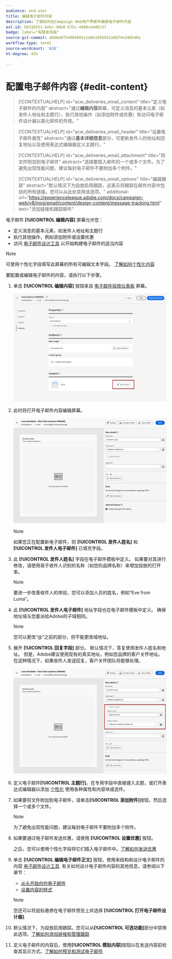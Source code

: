 ```yaml
---
audience: end-user
title: 编辑电子邮件内容
description: 了解如何在Campaign Web用户界面中编辑电子邮件内容
exl-id: b6316551-bebc-40e0-b75c-4408ce4d6c57
badge: label="有限发布版"
source-git-commit: db06e0f54984991e1d6b1056932a9974e340546e
workflow-type: tm+mt
source-wordcount: '626'
ht-degree: 45%

---
```


# 配置电子邮件内容 {#edit-content}

>[!CONTEXTUALHELP]
>id="acw_deliveries_email_content"
>title="定义电子邮件的内容"
>abstract="通过&#x200B;**编辑内容**&#x200B;屏幕，可定义消息的基本元素（如发件人地址和主题行）、执行其他操作（如添加附件或优惠）和访问电子邮件设计器以美化邮件的外观。"

>[!CONTEXTUALHELP]
>id="acw_deliveries_email_header"
>title="设置电子邮件属性"
>abstract="通过&#x200B;**基本详细信息**&#x200B;部分，可更新发件人的地址和回复地址以及使用表达式编辑器定义主题行。"

>[!CONTEXTUALHELP]
>id="acw_deliveries_email_attachment"
>title="将文件附加到电子邮件"
>abstract="选择要插入邮件的一个或多个文件。为了避免出现性能问题，建议每封电子邮件不要附加多个附件。"

>[!CONTEXTUALHELP]
>id="acw_deliveries_email_options"
>title="编辑跟踪"
>abstract="默认情况下为投放启用跟踪，这表示将跟踪在邮件内容中包括的所有链接。您可以从此处禁用该选项。"
>additional-url="https://experienceleague.adobe.com/docs/campaign-web/v8/msg/email/content/design-content/message-tracking.html" text="添加链接和跟踪邮件"

电子邮件 **[!UICONTROL 编辑内容]** 屏幕允许您：

* 定义消息的基本元素，如发件人地址和主题行
* 执行其他操作，例如添加附件或设置优惠
* 访问 [电子邮件设计工具](get-started-email-designer.md#start-authoring) 以开始构建电子邮件的适当内容

>[!NOTE]
>
>可使用个性化字段填写此屏幕的所有可编辑文本字段。 [了解如何个性化内容](../personalization/personalize.md)

要配置或编辑电子邮件的内容，请执行以下步骤。

1. 单击 **[!UICONTROL 编辑内容]** 按钮来自 [电子邮件投放仪表板](../email/create-email.md) 屏幕。

   ![](assets/email-edit-content-button.png)

1. 此时将打开电子邮件内容编辑屏幕。

   ![](assets/email-edit-content-dashboard.png)

   >[!NOTE]
   >
   >如果您正在配置新电子邮件，则 **[!UICONTROL 发件人姓名]** 和 **[!UICONTROL 发件人电子邮件]** 已填充字段。

1. 此 **[!UICONTROL 发件人姓名]** 字段在电子邮件模板中定义。 如果要对其进行修改，请使用易于收件人识别的名称（如您的品牌名称）来增加投放的打开率。

   >[!NOTE]
   >
   >要进一步改善收件人的体验，您可以添加人员的姓名，例如“Eve from Luma”。

1. 此 **[!UICONTROL 发件人电子邮件]** 地址字段也在电子邮件模板中定义。 确保地址域与您委派给Adobe的子域相同。

   >[!NOTE]
   >
   >您可以更改“@”之前的部分，但不能更改域地址。

1. 展开 **[!UICONTROL 回复字段]** 部分。 默认情况下，答复使用发件人姓名和地址。 但是，Adobe建议使用现有的真实地址，例如您品牌的客户关怀地址。 在这种情况下，如果收件人发送回复，客户关怀团队将能够处理。

   ![](assets/email-edit-content-reply-to.png)

1. 定义电子邮件&#x200B;**[!UICONTROL 主题行]**。在专用字段中直接键入主题，或打开表达式编辑器以添加 [个性化](../personalization/personalize.md) 使用各种属性和内容块或选件。

1. 如果要将文件附加到电子邮件，请单击&#x200B;**[!UICONTROL 添加附件]**&#x200B;按钮，然后选择一个或多个文件。

   >[!NOTE]
   >
   >    为了避免出现性能问题，建议每封电子邮件不要附加多个附件。

   <!--limitation on size + number of files?-->

1. 如果要通过电子邮件发送优惠，请使用 **[!UICONTROL 设置优惠]** 按钮。

   之后，您可以使用个性化字段将它们插入电子邮件中。[了解如何发送优惠](../msg/offers.md)

1. 单击 **[!UICONTROL 编辑电子邮件正文]** 按钮，使用来结构和设计电子邮件的内容 [电子邮件设计工具](get-started-email-designer.md#start-authoring). 有关如何设计电子邮件内容的其他信息，请参阅以下章节：

   * [从头开始创作电子邮件](create-email-content.md)
   * [设置内容的样式](get-started-email-style.md)

   >[!NOTE]
   >
   >您还可以将鼠标悬停在电子邮件预览上并选择 **[!UICONTROL 打开电子邮件设计器]**.

1. 默认情况下，为投放启用跟踪。您可以从&#x200B;**[!UICONTROL 可选功能]**&#x200B;部分中禁用此选项。[了解如何添加链接和管理跟踪](message-tracking.md)

1. 定义电子邮件的内容后，使用&#x200B;**[!UICONTROL 模拟内容]**&#x200B;按钮以在发送内容前检查其显示方式。[了解如何预览和测试电子邮件](../preview-test/preview-test.md)

